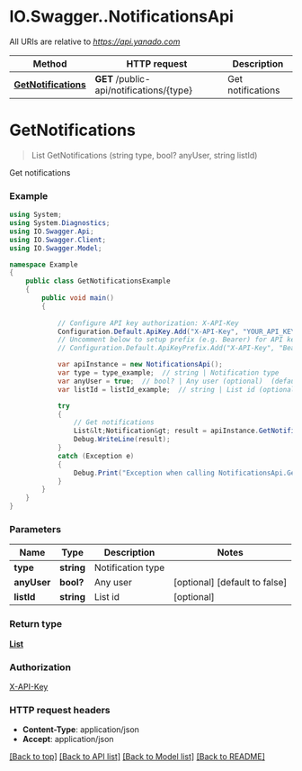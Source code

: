 # IO.Swagger..NotificationsApi

All URIs are relative to *https://api.yanado.com*

Method | HTTP request | Description
------------- | ------------- | -------------
[**GetNotifications**](NotificationsApi.md#getnotifications) | **GET** /public-api/notifications/{type} | Get notifications


<a name="getnotifications"></a>
# **GetNotifications**
> List<Notification> GetNotifications (string type, bool? anyUser, string listId)

Get notifications

### Example
```csharp
using System;
using System.Diagnostics;
using IO.Swagger.Api;
using IO.Swagger.Client;
using IO.Swagger.Model;

namespace Example
{
    public class GetNotificationsExample
    {
        public void main()
        {
            
            // Configure API key authorization: X-API-Key
            Configuration.Default.ApiKey.Add("X-API-Key", "YOUR_API_KEY");
            // Uncomment below to setup prefix (e.g. Bearer) for API key, if needed
            // Configuration.Default.ApiKeyPrefix.Add("X-API-Key", "Bearer");

            var apiInstance = new NotificationsApi();
            var type = type_example;  // string | Notification type
            var anyUser = true;  // bool? | Any user (optional)  (default to false)
            var listId = listId_example;  // string | List id (optional) 

            try
            {
                // Get notifications
                List&lt;Notification&gt; result = apiInstance.GetNotifications(type, anyUser, listId);
                Debug.WriteLine(result);
            }
            catch (Exception e)
            {
                Debug.Print("Exception when calling NotificationsApi.GetNotifications: " + e.Message );
            }
        }
    }
}
```

### Parameters

Name | Type | Description  | Notes
------------- | ------------- | ------------- | -------------
 **type** | **string**| Notification type | 
 **anyUser** | **bool?**| Any user | [optional] [default to false]
 **listId** | **string**| List id | [optional] 

### Return type

[**List<Notification>**](Notification.md)

### Authorization

[X-API-Key](../README.md#X-API-Key)

### HTTP request headers

 - **Content-Type**: application/json
 - **Accept**: application/json

[[Back to top]](#) [[Back to API list]](../README.md#documentation-for-api-endpoints) [[Back to Model list]](../README.md#documentation-for-models) [[Back to README]](../README.md)

